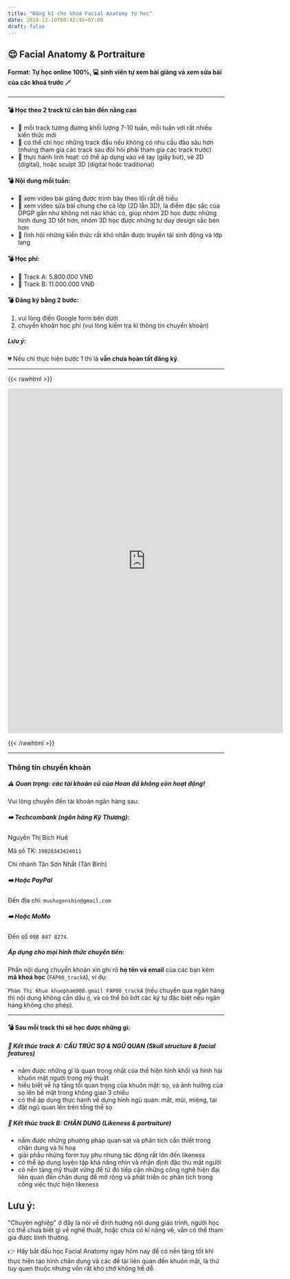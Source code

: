 ```yaml
---
title: "Đăng kí cho khoá Facial Anatomy tự học"
date: 2024-12-10T09:42:49+07:00
draft: false
---
```


## 😌 Facial Anatomy & Portraiture

#### Format: Tự học online 100%, 💻 sinh viên tự xem bài giảng và xem sửa bài của các khoá trước 🪄

---

#### 💣 Học theo 2 track từ căn bản đến nâng cao

- 📍 mỗi track tương đương khối lượng 7-10 tuần, mỗi tuần với rất nhiều kiến thức mới
- 📍 có thể chỉ học những track đầu nếu không có nhu cầu đào sâu hơn (nhưng tham gia các track sau đòi hỏi phải tham gia các track trước)
- 📍 thực hành linh hoạt: có thể áp dụng vào vẽ tay (giấy bút), vẽ 2D (digital), hoặc sculpt 3D (digital hoặc traditional)

#### 💣 Nội dung mỗi tuần:

- 🔅 xem video bài giảng được trình bày theo lối rất dễ hiểu
- 🔅 xem video sửa bài chung cho cả lớp (2D lẫn 3D), là điểm đặc sắc của DPGP gần như không nơi nào khác có, giúp nhóm 2D học được những hình dung 3D tốt hơn, nhóm 3D học được những tư duy design sắc bén hơn
- 🔅 lĩnh hội những kiến thức rất khó nhắn được truyền tải sinh động và lớp lang

#### 💣 Học phí:

- 📍 Track A: 5.800.000 VNĐ
- 📍 Track B: 11.000.000 VNĐ

#### 💣 Đăng ký bằng 2 bước:

1. vui lòng điền Google form bên dưới
2. chuyển khoản học phí (vui lòng kiểm tra kĩ thông tin chuyển khoản)

##### Lưu ý:

💔 Nếu chỉ thực hiện bước 1 thì là **vẫn chưa hoàn tất đăng ký**.

---

{{< rawhtml >}}

<iframe src="https://docs.google.com/forms/d/e/1FAIpQLSdBN_I4jFEfJk5NH1xxzdUtfwIA47339O9Nusq5pMrV6QdA1A/viewform?embedded=true" width="640" height="800" frameborder="0" marginheight="0" marginwidth="0">Loading…</iframe>

{{< /rawhtml >}}

---

### Thông tin chuyển khoản

##### ⚠️ Quan trọng: các tài khoản cũ của Hoan đã không còn hoạt động!

Vui lòng chuyển đến tài khoản ngân hàng sau:

##### ➡️ **Techcombank** (ngân hàng Kỹ Thương):

Nguyễn Thị Bích Huệ

Mã số TK: `19028343424011`

Chi nhánh Tân Sơn Nhất (Tân Bình)

##### ➡️ Hoặc **PayPal**

Đến địa chỉ: `mushogenshin@gmail.com`

##### ➡️ Hoặc **MoMo**

Đến số `098 847 8274`.

##### Áp dụng cho mọi hình thức chuyển tiền:

Phần nội dung chuyển khoản xin ghi rõ **họ tên và email** của các bạn kèm **mã khoá học** (`FAP00_trackA`), ví dụ:

`Pham Thi Khue khuepham908.gmail FAP00_trackA` (nếu chuyển qua ngân hàng thì nội dung không cần dấu `@`, và có thể bỏ bớt các ký tự đặc biệt nếu ngân hàng không cho phép).

---

#### 💣 Sau mỗi track thì sẽ học được những gì:

##### 📍 Kết thúc track A: CẤU TRÚC SỌ & NGŨ QUAN (Skull structure & facial features)

- nắm được những gì là quan trọng nhất của thể hiện hình khối và hình hài khuôn mặt người trong mỹ thuật
- hiểu biết về hạ tầng tối quan trọng của khuôn mặt: sọ, và ảnh hưởng của sọ lên bề mặt trong không gian 3 chiều
- có thể áp dụng thực hành về dựng hình ngũ quan: mắt, mũi, miệng, tai
- đặt ngũ quan lên trên tổng thể sọ

##### 📍 Kết thúc track B: CHÂN DUNG (Likeness & portraiture)

- nắm được những phương pháp quan sát và phân tích cần thiết trong chân dung và hí hoạ
- giải phẫu những form tuy phụ nhưng tác động rất lớn đến likeness
- có thể áp dụng luyện tập khả năng nhìn và nhận định đặc thù mặt người
- có nền tảng mỹ thuật vững để từ đó tiếp cận những công nghệ hiện đại liên quan đến chân dung để mở rộng và phát triển óc phân tích trong công việc thực hiện likeness

## Lưu ý:

"Chuyên nghiệp" ở đây là nói về định hướng nội dung giáo trình, người học có thể chưa biết gì về nghệ thuật, hoặc chưa có kĩ năng vẽ, vẫn có thể tham gia được bình thường.

👉 Hãy bắt đầu học Facial Anatomy ngay hôm nay để có nền tảng tốt khi thực hiện tạo hình chân dung và các đề tài liên quan đến khuôn mặt, là thứ tuy quen thuộc nhưng vốn rất khó chớ không hề dễ.
